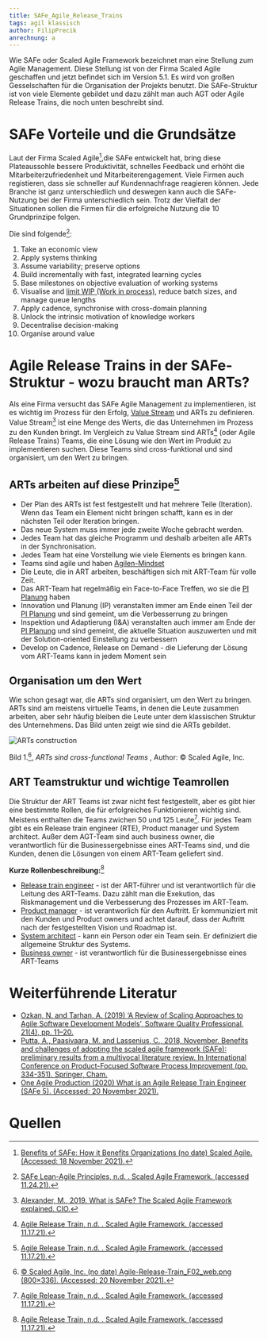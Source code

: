 ```yaml
---
title: SAFe_Agile_Release_Trains
tags: agil klassisch
author: FilipPrecik
anrechnung: a
---
```


Wie SAFe oder Scaled Agile Framework bezeichnet man eine Stellung zum Agile Management. Diese Stellung ist von der Firma Scaled Agile geschaffen und jetzt befindet sich im Version 5.1. Es wird von großen Gesselschaften für die Organisation der Projekts benutzt. Die SAFe-Struktur ist von viele Elemente gebildet und dazu zählt man auch AGT oder Agile Release Trains, die noch unten beschreibt sind. 

# SAFe Vorteile und die Grundsätze

Laut der Firma Scaled Agile[^1],die SAFe entwickelt hat, bring diese Plateaussohle bessere Produktivität, schnelles Feedback und erhöht die Mitarbeiterzufriedenheit und Mitarbeiterengagement. Viele Firmen auch registieren, dass sie schneller auf Kundennachfrage reagieren können. Jede Branche ist ganz unterschiedlich und deswegen kann auch die SAFe-Nutzung bei der Firma unterschiedlich sein. Trotz der Vielfalt der Situationen sollen die Firmen für die erfolgreiche Nutzung die 10 Grundprinzipe folgen. 

Die sind folgende[^3]:
1. Take an economic view
2. Apply systems thinking
3. Assume variability; preserve options
4. Build incrementally with fast, integrated learning cycles
5. Base milestones on objective evaluation of working systems
6. Visualise and [limit WIP (Work in process)](Kanban_Work_in_Progress.md), reduce batch sizes, and manage queue lengths 
7. Apply cadence, synchronise with cross-domain planning
8. Unlock the intrinsic motivation of knowledge workers
9. Decentralise decision-making
10. Organise around value

# Agile Release Trains in der SAFe-Struktur - wozu braucht man ARTs?
Als eine Firma versucht das SAFe Agile Management zu implementieren, ist es wichtig im Prozess für den Erfolg, [Value Stream](Earned_Value_Analyse.md) und ARTs zu definieren. Value Stream[^5] ist eine Menge des Werts, die das Unternehmen im Prozess zu den Kunden bringt. Im Vergleich zu Value Stream sind ARTs[^4] (oder Agile Release Trains) Teams, die eine Lösung wie den Wert im Produkt zu implementieren suchen. Diese Teams sind cross-funktional und sind organisiert, um den Wert zu bringen.

## ARTs arbeiten auf diese Prinzipe[^4]
* Der Plan des ARTs ist fest festgestellt und hat mehrere Teile (Iteration). Wenn das Team ein Element nicht bringen schafft, kann es in der nächsten Teil oder Iteration bringen.
* Das neue System muss immer jede zweite Woche gebracht werden. 
* Jedes Team hat das gleiche Programm und deshalb arbeiten alle ARTs in der Synchronisation.
* Jedes Team hat eine Vorstellung wie viele Elements es bringen kann.
* Teams sind agile und haben [Agilen-Mindset](SAFe_Lean_Agile_Mindset.md)
* Die Leute, die in ART arbeiten, beschäftigen sich mit ART-Team für volle Zeit. 
* Das ART-Team hat regelmäßig ein Face-to-Face Treffen, wo sie die [PI Planung](SAFe_Program_Increment_Planning.md) haben
* Innovation und Planung (IP) veranstalten immer am Ende einen Teil der [PI Planung](SAFe_Program_Increment_Planning.md) und sind gemeint, um die Verbesserrung zu bringen
* Inspektion und Adaptierung (I&A) veranstalten auch immer am Ende der [PI Planung](SAFe_Program_Increment_Planning.md) und sind gemeint, die aktuelle Situation auszuwerten und mit der Solution-oriented Einstellung zu verbessern
* Develop on Cadence, Release on Demand - die Lieferung der Lösung vom ART-Teams kann in jedem Moment sein

## Organisation um den Wert
Wie schon gesagt war, die ARTs sind organisiert, um den Wert zu bringen. ARTs sind am meistens virtuelle Teams, in denen die Leute zusammen arbeiten, aber sehr häufig bleiben die Leute unter dem klassischen Struktur des Unternehmens. Das Bild unten zeigt wie sind die ARTs gebildet.

![ARTs construction](https://user-images.githubusercontent.com/93159758/142731182-0c99e1c6-2983-4ef2-8e79-2a2ff094c728.png)

Bild 1.[^2], *ARTs sind cross-functional Teams* , Author: © Scaled Agile, Inc.

## ART Teamstruktur und wichtige Teamrollen
Die Struktur der ART Teams ist zwar nicht fest festgestellt, aber es gibt hier eine bestimmte Rollen, die für erfolgreiches Funktionieren wichtig sind. Meistens enthalten die Teams zwichen 50 und 125 Leute[^4]. Für jedes Team gibt es ein Release train engineer (RTE), Product manager und System architect. Außer dem AGT-Team sind auch business owner, die verantwortlich für die Businessergebnisse eines ART-Teams sind, und die Kunden, denen die Lösungen von einem ART-Team geliefert sind.

**Kurze Rollenbeschreibung:**[^4]
* [Release train engineer](https://www.scaledagileframework.com/release-train-engineer-and-solution-train-engineer/) - ist der ART-führer und ist verantwortlich für die Leitung des ART-Teams. Dazu zählt man die Exekution, das Riskmanagement und die Verbesserung des Prozesses im ART-Team.
* [Product manager](https://www.scaledagileframework.com/product-management/) - ist verantworlich für den Auftritt. Er kommuniziert mit den Kunden und Product owners und achtet darauf, dass der Auftritt nach der festgestellten Vision und Roadmap ist.
* [System architect](https://www.scaledagileframework.com/system-architect-engineering/) - kann ein Person oder ein Team sein. Er definiziert die allgemeine Struktur des Systems.
* [Business owner](https://www.scaledagileframework.com/business-owners/) - ist verantwortlich für die Businessergebnisse eines ART-Teams

# Weiterführende Literatur
* [Ozkan, N. and Tarhan, A. (2019) ‘A Review of Scaling Approaches to Agile Software Development Models’, Software Quality Professional, 21(4), pp. 11–20.](https://www.proquest.com/scholarly-journals/review-scaling-approaches-agile-software/docview/2312156880/se-2?accountid=17203)
* [Putta, A., Paasivaara, M. and Lassenius, C., 2018, November. Benefits and challenges of adopting the scaled agile framework (SAFe): preliminary results from a multivocal literature review. In International Conference on Product-Focused Software Process Improvement (pp. 334-351). Springer, Cham.](https://link-springer-com.zdroje.vse.cz/chapter/10.1007/978-3-030-03673-7_24)
* [One Agile Production (2020) What is an Agile Release Train Engineer (SAFe 5). (Accessed: 20 November 2021).](https://www.youtube.com/watch?v=p4MiBPbfxAA)

# Quellen

[^1]: [Benefits of SAFe: How it Benefits Organizations (no date) Scaled Agile. (Accessed: 18 November 2021).](https://scaledagile.com/what-is-safe/scaled-agile-benefits/)
[^2]: [© Scaled Agile, Inc. (no date) Agile-Release-Train_F02_web.png (800×336). (Accessed: 20 November 2021).](https://www.scaledagileframework.com/wp-content/uploads/2018/09/Agile-Release-Train_F02_web.png)
[^3]: [SAFe Lean-Agile Principles, n.d. . Scaled Agile Framework. (accessed 11.24.21).](https://www.scaledagileframework.com/safe-lean-agile-principles/)
[^4]: [Agile Release Train, n.d. . Scaled Agile Framework. (accessed 11.17.21).](https://www.scaledagileframework.com/agile-release-train/)
[^5]: [Alexander, M., 2019. What is SAFe? The Scaled Agile Framework explained. CIO.](https://www.cio.com/article/3434530/what-is-safe-the-scaled-agile-framework-explained.html)

